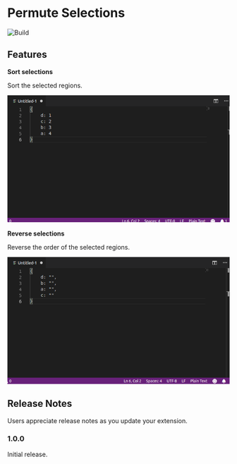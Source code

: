 # Permute Selections
![Build](https://travis-ci.com/jaakkosadeharju/permute-selections.svg?branch=master)

## Features

**Sort selections**

Sort the selected regions.

![Reverse selections](images/sort.gif)

**Reverse selections**

Reverse the order of the selected regions.

![Reverse selections](images/reverse.gif)

## Release Notes

Users appreciate release notes as you update your extension.

### 1.0.0

Initial release.
